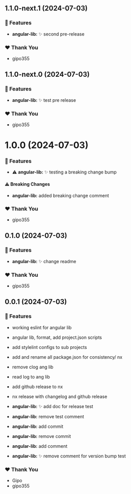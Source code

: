 ## 1.1.0-next.1 (2024-07-03)


### 🚀 Features

- **angular-lib:** :sparkles: second pre-release


### ❤️  Thank You

- gipo355

## 1.1.0-next.0 (2024-07-03)


### 🚀 Features

- **angular-lib:** :sparkles: test pre release


### ❤️  Thank You

- gipo355

# 1.0.0 (2024-07-03)


### 🚀 Features

- ⚠️  **angular-lib:** :sparkles: testing a breaking change bump


#### ⚠️  Breaking Changes

- **angular-lib:** added breaking change comment

### ❤️  Thank You

- gipo355

## 0.1.0 (2024-07-03)


### 🚀 Features

- **angular-lib:** :sparkles: change readme


### ❤️  Thank You

- gipo355

## 0.0.1 (2024-07-03)


### 🚀 Features

- working eslint for angular lib

- angular lib, format, add project.json scripts

- add stylelint configs to sub projects

- add and rename all package.json for consistency/ nx

- remove clog ang lib

- read log to ang lib

- add github release to nx

- nx release with changelog and github release

- **angular-lib:** :sparkles: add doc for release test

- **angular-lib:** remove test comment

- **angular-lib:** add commit

- **angular-lib:** remove commit

- **angular-lib:** add comment

- **angular-lib:** :sparkles: remove  comment for version bump test


### ❤️  Thank You

- Gipo
- gipo355